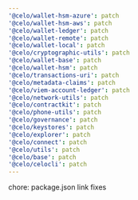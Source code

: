 ```yaml
---
'@celo/wallet-hsm-azure': patch
'@celo/wallet-hsm-aws': patch
'@celo/wallet-ledger': patch
'@celo/wallet-remote': patch
'@celo/wallet-local': patch
'@celo/cryptographic-utils': patch
'@celo/wallet-base': patch
'@celo/wallet-hsm': patch
'@celo/transactions-uri': patch
'@celo/metadata-claims': patch
'@celo/viem-account-ledger': patch
'@celo/network-utils': patch
'@celo/contractkit': patch
'@celo/phone-utils': patch
'@celo/governance': patch
'@celo/keystores': patch
'@celo/explorer': patch
'@celo/connect': patch
'@celo/utils': patch
'@celo/base': patch
'@celo/celocli': patch
---
```


chore: package.json link fixes
